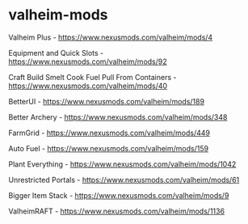 # valheim-mods

Valheim Plus - https://www.nexusmods.com/valheim/mods/4

Equipment and Quick Slots - https://www.nexusmods.com/valheim/mods/92

Craft Build Smelt Cook Fuel Pull From Containers - https://www.nexusmods.com/valheim/mods/40

BetterUI - https://www.nexusmods.com/valheim/mods/189

Better Archery - https://www.nexusmods.com/valheim/mods/348

FarmGrid - https://www.nexusmods.com/valheim/mods/449

Auto Fuel - https://www.nexusmods.com/valheim/mods/159

Plant Everything - https://www.nexusmods.com/valheim/mods/1042

Unrestricted Portals - https://www.nexusmods.com/valheim/mods/61

Bigger Item Stack - https://www.nexusmods.com/valheim/mods/9

ValheimRAFT - https://www.nexusmods.com/valheim/mods/1136
